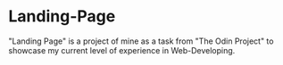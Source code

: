 # Landing-Page
"Landing Page" is a project of mine as a task from "The Odin Project"  to showcase my current level of experience in Web-Developing.
